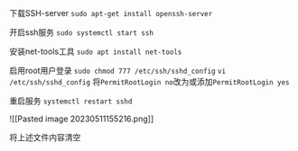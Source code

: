 下载SSH-server
`sudo apt-get install openssh-server`

开启ssh服务
`sudo systemctl start ssh`

安装net-tools工具
`sudo apt install net-tools`

启用root用户登录
`sudo chmod 777 /etc/ssh/sshd_config`
`vi /etc/ssh/sshd_config`
将`PermitRootLogin no`改为或添加`PermitRootLogin yes`

重启服务
`systemctl restart sshd`

![[Pasted image 20230511155216.png]]

将上述文件内容清空

